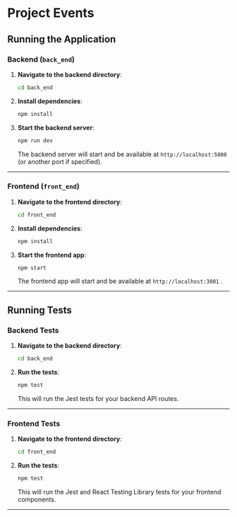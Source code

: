 # Project Events

## Running the Application

### Backend (`back_end`)

1. **Navigate to the backend directory**:
    ```bash
    cd back_end
    ```

2. **Install dependencies**:
    ```bash
    npm install
    ```

3. **Start the backend server**:
    ```bash
    npm run dev
    ```
    The backend server will start and be available at `http://localhost:5000` (or another port if specified).

---

### Frontend (`front_end`)

1. **Navigate to the frontend directory**:
    ```bash
    cd front_end
    ```

2. **Install dependencies**:
    ```bash
    npm install
    ```

3. **Start the frontend app**:
    ```bash
    npm start
    ```
    The frontend app will start and be available at `http://localhost:3001` .

---

## Running Tests

### Backend Tests

1. **Navigate to the backend directory**:
    ```bash
    cd back_end
    ```

2. **Run the tests**:
    ```bash
    npm test
    ```
    This will run the Jest tests for your backend API routes.

---

### Frontend Tests

1. **Navigate to the frontend directory**:
    ```bash
    cd front_end
    ```

2. **Run the tests**:
    ```bash
    npm test
    ```
    This will run the Jest and React Testing Library tests for your frontend components.

---
